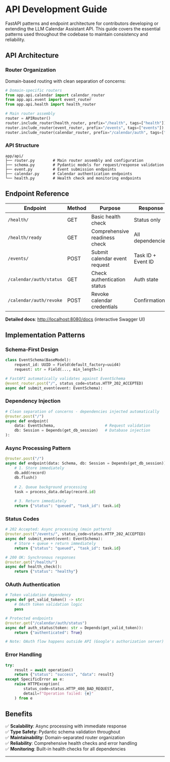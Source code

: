 # API Development Guide

FastAPI patterns and endpoint architecture for contributors developing or extending the LLM Calendar Assistant API. This guide covers the essential patterns used throughout the codebase to maintain consistency and reliability.

## API Architecture

### Router Organization
Domain-based routing with clean separation of concerns:

```python
# Domain-specific routers
from app.api.calendar import calendar_router
from app.api.event import event_router
from app.api.health import health_router

# Main router assembly
router = APIRouter()
router.include_router(health_router, prefix="/health", tags=["health"])
router.include_router(event_router, prefix="/events", tags=["events"])
router.include_router(calendar_router, prefix="/calendar/auth", tags=["calendar", "auth"])
```

### API Structure
```
app/api/
├── router.py        # Main router assembly and configuration
├── schema.py        # Pydantic models for request/response validation
├── event.py         # Event submission endpoints
├── calendar.py      # Calendar authentication endpoints
└── health.py        # Health check and monitoring endpoints
```

## Endpoint Reference

| Endpoint | Method | Purpose | Response |
|----------|--------|---------|----------|
| `/health/` | GET | Basic health check | Status only |
| `/health/ready` | GET | Comprehensive readiness check | All dependencies |
| `/events/` | POST | Submit calendar event request | Task ID + Event ID |
| `/calendar/auth/status` | GET | Check authentication status | Auth state |
| `/calendar/auth/revoke` | POST | Revoke calendar credentials | Confirmation |

**Detailed docs**: [http://localhost:8080/docs](http://localhost:8080/docs) (interactive Swagger UI)

## Implementation Patterns

### Schema-First Design
```python
class EventSchema(BaseModel):
    request_id: UUID = Field(default_factory=uuid4)
    request: str = Field(..., min_length=1)

# FastAPI automatically validates against EventSchema
@event_router.post("/", status_code=status.HTTP_202_ACCEPTED)
async def submit_event(event: EventSchema):
```

### Dependency Injection
```python
# Clean separation of concerns - dependencies injected automatically
@router.post("/")
async def endpoint(
    data: EventSchema,                      # Request validation
    db: Session = Depends(get_db_session)   # Database injection
):
```

### Async Processing Pattern
```python
@router.post("/")
async def endpoint(data: Schema, db: Session = Depends(get_db_session)):
    # 1. Store immediately
    db.add(record)
    db.flush()
    
    # 2. Queue background processing  
    task = process_data.delay(record.id)
    
    # 3. Return immediately
    return {"status": "queued", "task_id": task.id}
```

### Status Codes
```python
# 202 Accepted: Async processing (main pattern)
@router.post("/events/", status_code=status.HTTP_202_ACCEPTED)
async def submit_event(event: EventSchema):
    # Store + queue + return immediately
    return {"status": "queued", "task_id": task.id}

# 200 OK: Synchronous responses
@router.get("/health/")
async def health_check():
    return {"status": "healthy"}
```

### OAuth Authentication
```python
# Token validation dependency
async def get_valid_token() -> str:
    # OAuth token validation logic
    pass

# Protected endpoints
@router.get("/calendar/auth/status")
async def auth_status(token: str = Depends(get_valid_token)):
    return {"authenticated": True}

# Note: OAuth flow happens outside API (Google's authorization server)
```

### Error Handling
```python
try:
    result = await operation()
    return {"status": "success", "data": result}
except SpecificError as e:
    raise HTTPException(
        status_code=status.HTTP_400_BAD_REQUEST,
        detail=f"Operation failed: {e}"
    ) from e
```

## Benefits

✅ **Scalability**: Async processing with immediate response  
✅ **Type Safety**: Pydantic schema validation throughout  
✅ **Maintainability**: Domain-separated router organization  
✅ **Reliability**: Comprehensive health checks and error handling  
✅ **Monitoring**: Built-in health checks for all dependencies 

---